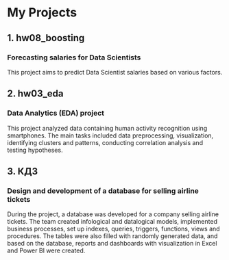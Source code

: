 # My Projects

## 1. hw08_boosting

### Forecasting salaries for Data Scientists
This project aims to predict Data Scientist salaries based on various factors.

## 2. hw03_eda

### Data Analytics (EDA) project
This project analyzed data containing human activity recognition using smartphones. The main tasks included data preprocessing, visualization, identifying clusters and patterns, conducting correlation analysis and testing hypotheses.

## 3. КДЗ

### Design and development of a database for selling airline tickets
During the project, a database was developed for a company selling airline tickets. The team created infological and datalogical models, implemented business processes, set up indexes, queries, triggers, functions, views and procedures. The tables were also filled with randomly generated data, and based on the database, reports and dashboards with visualization in Excel and Power BI were created.
